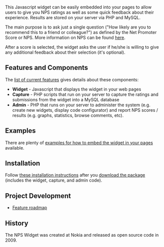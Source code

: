 This Javascript widget can be easily embedded into your pages to allow users to give you NPS ratings as well as some quick feedback about their experience.  Results are stored on your server via PHP and MySQL.

The main purpose is to ask just a single question ("How likely are you to recommend this to a friend or colleague?") as defined by the Net Promoter Score or NPS. More information on NPS can be found [here](http://en.wikipedia.org/wiki/Net_Promoter_Score).

After a score is selected, the widget asks the user if he/she is willing to give any additional feedback about their selection (it's optional).

## Features and Components ##
The [list of current features](Features.md) gives details about these components:
  * **Widget** - Javascript that displays the widget in your web pages
  * **Capture** - PHP scripts that run on your server to capture the ratings and submissions from the widget into a MySQL database
  * **Admin** - PHP that runs on your server to administer the system (e.g. create new widgets, display code configurator) and report NPS scores / results (e.g. graphs, statistics, browse comments, etc).

## Examples ##
There are plenty of [examples for how to embed the widget in your pages](Examples.md) available.

## Installation ##
Follow [these installation instructions](Installation.md) after you [download the package](http://code.google.com/p/npswidget/downloads/list) (includes the widget, capture, and admin code).

## Project Development ##
  * [Feature roadmap](Roadmap.md)


## History ##
The NPS Widget was created at Nokia and released as open source code in 2009.